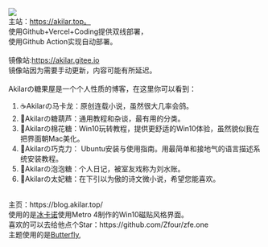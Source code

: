![](https://akilar.top/img/siteicon/favicon.png)<br>
主站：https://akilar.top。<br>
使用Github+Vercel+Coding提供双线部署，<br>
使用Github Action实现自动部署。<br>
<br>
镜像站:https://akilar.gitee.io<br>
镜像站因为需要手动更新，内容可能有所延迟。<br>
<br>
Akilarの糖果屋是一个个人性质的博客，在这里你可以看到：<br>
1. ☕Akilarの马卡龙：原创连载小说，虽然很大几率会鸽。<br>
2. 🍡Akilarの糖葫芦：通用教程和杂谈，最有用的分类。<br>
3. 🍨Akilarの棉花糖：Win10玩转教程，提供更舒适的Win10体验，虽然貌似我在把界面朝Mac美化。<br>
4. 🍫Akilarの巧克力： Ubuntu安装与使用指南。用最简单和接地气的语言描述系统安装教程。<br>
5. 🍬Akilarの泡泡糖：个人日记，被室友戏称为刘水账。<br>
6. 🍰Akilarの太妃糖：在下引以为傲的诗文微小说，希望您能喜欢。<br>
<br>
主页：https://blog.akilar.top/<br>
使用的是<a href="https://zfe.one">冰卡诺</a>使用Metro 4制作的Win10磁贴风格界面。<br>
喜欢的可以去给他点个Star：https://github.com/Zfour/zfe.one<br>
主题使用的是<a href="https://demo.jerryc.me/">Butterfly</a>,<br>
